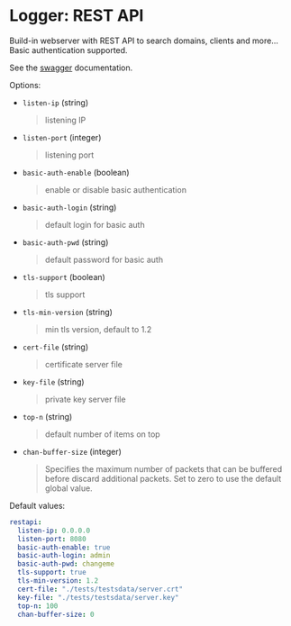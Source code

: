 
# Logger: REST API

Build-in webserver with REST API to search domains, clients and more...
Basic authentication supported.

See the [swagger](https://generator.swagger.io/?url=https://raw.githubusercontent.com/dmachard/go-dnscollector/main/docs/swagger.yml) documentation.

Options:

* `listen-ip` (string)
  > listening IP

* `listen-port` (integer)
  > listening port

* `basic-auth-enable` (boolean)
  > enable or disable basic authentication

* `basic-auth-login` (string)
  > default login for basic auth

* `basic-auth-pwd` (string)
  > default password for basic auth

* `tls-support` (boolean)
  > tls support

* `tls-min-version` (string)
  > min tls version, default to 1.2

* `cert-file` (string)
  > certificate server file

* `key-file` (string)
  > private key server file

* `top-n` (string)
  > default number of items on top

* `chan-buffer-size` (integer)
  > Specifies the maximum number of packets that can be buffered before discard additional packets.
  > Set to zero to use the default global value.

Default values:

```yaml
restapi:
  listen-ip: 0.0.0.0
  listen-port: 8080
  basic-auth-enable: true
  basic-auth-login: admin
  basic-auth-pwd: changeme
  tls-support: true
  tls-min-version: 1.2
  cert-file: "./tests/testsdata/server.crt"
  key-file: "./tests/testsdata/server.key"
  top-n: 100
  chan-buffer-size: 0
```
